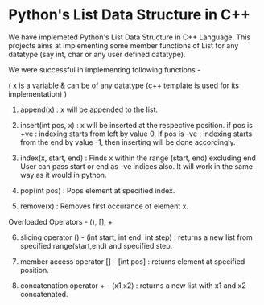 # Python's List Data Structure in C++

We have implemeted Python's List Data Structure in C++ Language.
This projects aims at implementing some member functions of List for any datatype (say int, char or any user defined datatype).


We were successful in implementing following functions - 

  ( x is a variable & can be of any datatype (c++ template is used for its implementation) )
  
  1) append(x)            :  x will be appended to the list. 
  
  2) insert(int pos, x)   :  x will be inserted at the respective position.
                             if pos is +ve : indexing starts from left by value 0,
                             if pos is -ve : indexing starts from the end by value -1, then
                             inserting will be done accordingly.
                       
  3) index(x, start, end) :  Finds x within the range (start, end) excluding end
                             User can pass start or end as -ve indices also.
                             It will work in the same way as it would in python.
                                 
  4) pop(int pos)         : Pops element at specified index.
  
  5) remove(x)            : Removes first occurance of element x.
  
  
Overloaded Operators - (), [], +

 6) slicing operator       () - (int start, int end, int step) : returns a new list from specified range(start,end) and specified step.
 
 8) member access operator [] - [int pos] : returns element at specified position.
 
 10) concatenation operator  + - (x1,x2) : returns a new list with x1 and x2 concatenated.
